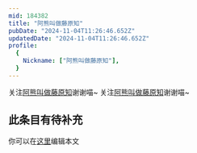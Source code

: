 ```yaml
---
mid: 184382
title: "阿熊叫做藤原知"
pubDate: "2024-11-04T11:26:46.652Z"
updatedDate: "2024-11-04T11:26:46.652Z"
profile:
  {
    Nickname: ["阿熊叫做藤原知"],
  }
---
```


关注[阿熊叫做藤原知](https://space.bilibili.com/184382)谢谢喵~ 关注[阿熊叫做藤原知](https://space.bilibili.com/184382)谢谢喵~

## 此条目有待补充
你可以在[这里](https://github.com/Yuhanawa/VTuber.ICU-Content/edit/master/v/阿熊叫做藤原知/index.md)编辑本文
